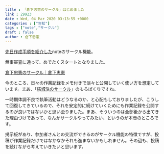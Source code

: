 ```yaml
---
title : 「倉下忠憲のサークル」はじめました
link : 29923
date : Wed, 04 Mar 2020 03:13:55 +0000
categories : ["告知"]
tags : ["note","サークル"]
draft : false
author : 倉下忠憲
---
```


<a href="https://rashita.net/blog/?p=29912">先日作成手順を紹介した</a>noteのサークル機能。

無事審査に通って、めでたくスタートとなりました。

<a href="https://note.com/rashita/circle">倉下忠憲のサークル｜倉下忠憲</a>

今のところ、日々の作業記録をメモ付きで淡々と公開していく使い方を想定しています。まあ、「<a href="https://mm.hyuki.net/circle">結城浩のサークル</a>」のもろぱくりですね。

一時期体調不良で執筆活動はどうなるのか、と心配もしておりましたが、こうして回復してきているので、それを安定的に続けていくためにも作業記録を公開するのが良いではないかと思い至りました。まあ、そういうのは全部後から出てきた理由づけであって、なんかサークルやってみたい、というのが本音のところです。

掲示板があり、参加者さんとの交流ができるのがサークル機能の特徴ですが、投稿が作業記録だけではなかなかそれも進まないかもしれません。その辺も、投稿を続けながら考えていきたいと思います。